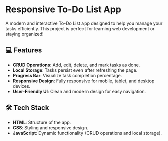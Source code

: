 # Responsive To-Do List App

A modern and interactive To-Do List app designed to help you manage your tasks efficiently. This project is perfect for learning web development or staying organized!

## 💻 Features
- **CRUD Operations**: Add, edit, delete, and mark tasks as done.
- **Local Storage**: Tasks persist even after refreshing the page.
- **Progress Bar**: Visualize task completion percentage.
- **Responsive Design**: Fully responsive for mobile, tablet, and desktop devices.
- **User-Friendly UI**: Clean and modern design for easy navigation.

## 🛠️ Tech Stack
- **HTML**: Structure of the app.
- **CSS**: Styling and responsive design.
- **JavaScript**: Dynamic functionality (CRUD operations and local storage).

